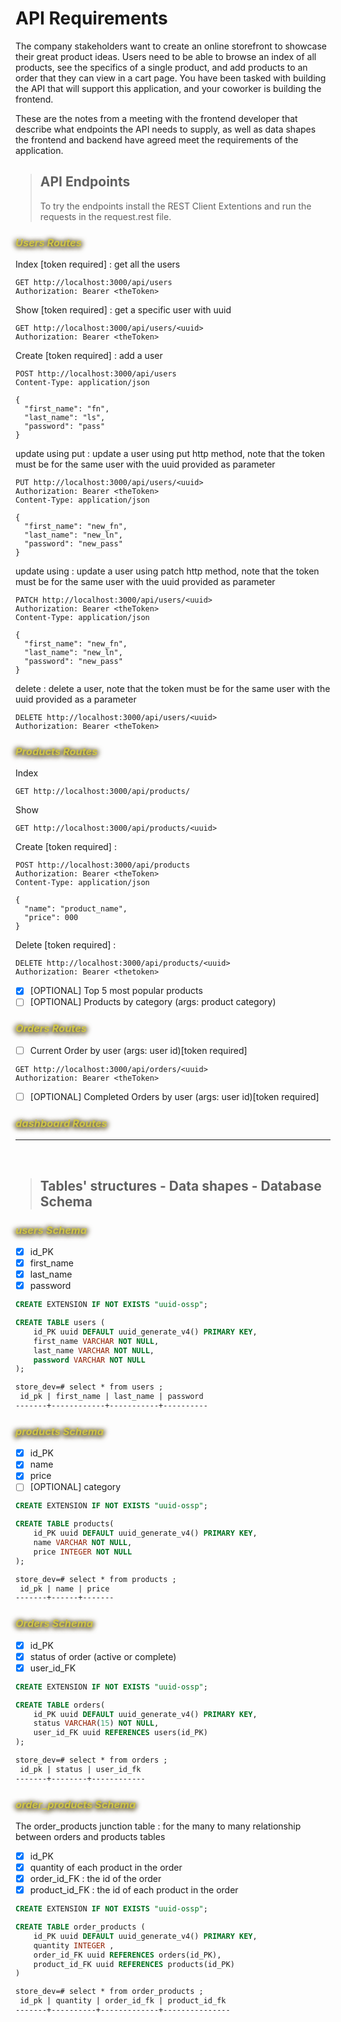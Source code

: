 # API Requirements
The company stakeholders want to create an online storefront to showcase their great product ideas. Users need to be able to browse an index of all products, see the specifics of a single product, and add products to an order that they can view in a cart page. You have been tasked with building the API that will support this application, and your coworker is building the frontend.

These are the notes from a meeting with the frontend developer that describe what endpoints the API needs to supply, as well as data shapes the frontend and backend have agreed meet the requirements of the application. 

> ## API Endpoints
> To try the endpoints install the REST Client Extentions and run the requests in the request.rest file.
### <div style="color: #cfc547;text-shadow: 3px 0px 7px rgba(81,67,21,0.8), -3px 0px 7px rgba(81,67,21,0.8), 0px 4px 7px rgba(81,67,21,0.8);">***Users Routes***</div>

Index [token required] : get all the users
``` http
GET http://localhost:3000/api/users
Authorization: Bearer <theToken>
```

Show [token required] : get a specific user with uuid
``` http
GET http://localhost:3000/api/users/<uuid>
Authorization: Bearer <theToken>
```

Create [token required] : add a user
``` http
POST http://localhost:3000/api/users
Content-Type: application/json

{
  "first_name": "fn",
  "last_name": "ls",
  "password": "pass"
}
```

update using put : update a user using put http method, note that the token must be for the same user with the uuid provided as parameter
``` http
PUT http://localhost:3000/api/users/<uuid>
Authorization: Bearer <theToken>
Content-Type: application/json

{
  "first_name": "new_fn",
  "last_name": "new_ln",
  "password": "new_pass"
}
```

update using : update a user using patch http method, note that the token must be for the same user with the uuid provided as parameter
``` http
PATCH http://localhost:3000/api/users/<uuid>
Authorization: Bearer <theToken>
Content-Type: application/json

{
  "first_name": "new_fn",
  "last_name": "new_ln",
  "password": "new_pass"
}
```

delete : delete a user, note that the token must be for the same user with the uuid provided as a parameter
``` http
DELETE http://localhost:3000/api/users/<uuid>
Authorization: Bearer <theToken>
```

### <div style="color: #cfc547;text-shadow: 3px 0px 7px rgba(81,67,21,0.8), -3px 0px 7px rgba(81,67,21,0.8), 0px 4px 7px rgba(81,67,21,0.8);">***Products Routes***</div>
Index
``` http
GET http://localhost:3000/api/products/
```

Show 
``` http
GET http://localhost:3000/api/products/<uuid>
```

Create [token required] :
``` http
POST http://localhost:3000/api/products
Authorization: Bearer <theToken>
Content-Type: application/json

{
  "name": "product_name",
  "price": 000
}
```

Delete [token required] :
``` http
DELETE http://localhost:3000/api/products/<uuid>
Authorization: Bearer <thetoken>
```

- [x] [OPTIONAL] Top 5 most popular products 
- [ ] [OPTIONAL] Products by category (args: product category)

### <div style="color: #cfc547;text-shadow: 3px 0px 7px rgba(81,67,21,0.8), -3px 0px 7px rgba(81,67,21,0.8), 0px 4px 7px rgba(81,67,21,0.8);">***Orders Routes***</div>

- [ ] Current Order by user (args: user id)[token required]
``` http
GET http://localhost:3000/api/orders/<uuid>
Authorization: Bearer <theToken>
```
- [ ] [OPTIONAL] Completed Orders by user (args: user id)[token required]

### <div style="color: #cfc547;text-shadow: 3px 0px 7px rgba(81,67,21,0.8), -3px 0px 7px rgba(81,67,21,0.8), 0px 4px 7px rgba(81,67,21,0.8);">***dashboard Routes***</div>

---
<br>

> ## Tables' structures - Data shapes - Database Schema
### <div style="color: #cfc547;text-shadow: 3px 0px 7px rgba(81,67,21,0.8), -3px 0px 7px rgba(81,67,21,0.8), 0px 4px 7px rgba(81,67,21,0.8);">***users Schema***</div>
- [x] id_PK
- [x] first_name
- [x] last_name
- [x] password
``` sql
CREATE EXTENSION IF NOT EXISTS "uuid-ossp";

CREATE TABLE users (
    id_PK uuid DEFAULT uuid_generate_v4() PRIMARY KEY,
    first_name VARCHAR NOT NULL,
    last_name VARCHAR NOT NULL,
    password VARCHAR NOT NULL
);
```
``` html
store_dev=# select * from users ;
 id_pk | first_name | last_name | password 
-------+------------+-----------+----------
```

### <div style="color: #cfc547;text-shadow: 3px 0px 7px rgba(81,67,21,0.8), -3px 0px 7px rgba(81,67,21,0.8), 0px 4px 7px rgba(81,67,21,0.8);">***products Schema***</div>
- [x] id_PK
- [x] name
- [x] price
- [ ] [OPTIONAL] category
``` sql
CREATE EXTENSION IF NOT EXISTS "uuid-ossp";

CREATE TABLE products(
    id_PK uuid DEFAULT uuid_generate_v4() PRIMARY KEY,
    name VARCHAR NOT NULL,
    price INTEGER NOT NULL
);
```
``` html
store_dev=# select * from products ;
 id_pk | name | price 
-------+------+-------
```

### <div style="color: #cfc547;text-shadow: 3px 0px 7px rgba(81,67,21,0.8), -3px 0px 7px rgba(81,67,21,0.8), 0px 4px 7px rgba(81,67,21,0.8);">***Orders Schema***</div>
- [x] id_PK
- [x] status of order (active or complete)
- [x] user_id_FK
``` sql
CREATE EXTENSION IF NOT EXISTS "uuid-ossp";

CREATE TABLE orders(
    id_PK uuid DEFAULT uuid_generate_v4() PRIMARY KEY,
    status VARCHAR(15) NOT NULL,
    user_id_FK uuid REFERENCES users(id_PK)
);
```
``` html 
store_dev=# select * from orders ;
 id_pk | status | user_id_fk 
-------+--------+------------
```

### <div style="color: #cfc547;text-shadow: 3px 0px 7px rgba(81,67,21,0.8), -3px 0px 7px rgba(81,67,21,0.8), 0px 4px 7px rgba(81,67,21,0.8);">***order_products Schema***</div> 
The order_products junction table : for the many to many relationship between orders and products tables
- [x] id_PK
- [x] quantity of each product in the order
- [x] order_id_FK : the id of the order
- [x] product_id_FK : the id of each product in the order
``` sql
CREATE EXTENSION IF NOT EXISTS "uuid-ossp";

CREATE TABLE order_products (
    id_PK uuid DEFAULT uuid_generate_v4() PRIMARY KEY,
    quantity INTEGER ,
    order_id_FK uuid REFERENCES orders(id_PK),
    product_id_FK uuid REFERENCES products(id_PK)
)
```
``` html
store_dev=# select * from order_products ;
 id_pk | quantity | order_id_fk | product_id_fk 
-------+----------+-------------+---------------
```
